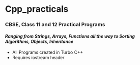 # Cpp_practicals
### **CBSE, Class 11 and 12 Practical Programs**
#### _**Ranging from Strings, Arrays, Functions all the way to Sorting Algorithms, Objects, Inheritance**_
- All Programs created in Turbo C++<br/>
- Requires iostream header
